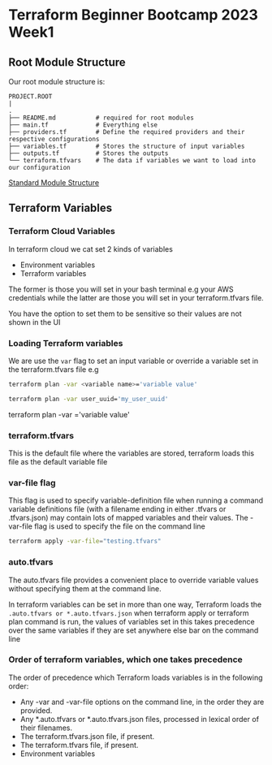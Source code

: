 # Terraform Beginner Bootcamp 2023 Week1

## Root Module Structure
Our root module structure is:
```
PROJECT.ROOT
|
. 
├── README.md   		# required for root modules
├── main.tf   		 	# Everything else
├── providers.tf 		# Define the required providers and their respective configurations
├── variables.tf		# Stores the structure of input variables
├── outputs.tf			# Stores the outputs
└── terraform.tfvars	# The data if variables we want to load into our configuration
```
[Standard Module Structure](https://developer.hashicorp.com/terraform/language/modules/develop/structure) 

## Terraform Variables

### Terraform Cloud Variables

In terraform cloud we cat set 2 kinds of variables

- Environment variables
- Terraform variables

The former is those you will set in your bash terminal e.g your AWS credentials while the latter
are those you will set in your terraform.tfvars file.

You have the option to set them to be sensitive so their values are not shown in the UI

### Loading Terraform variables

We are use the `var` flag to set an input variable or override a variable set in the
terraform.tfvars file e.g
```sh
terraform plan -var <variable name>='variable value'

terraform plan -var user_uuid='my_user_uuid'
```

terraform plan -var <variable name>='variable value'

### terraform.tfvars

This is the default file where the variables are stored, terraform loads this file
as the default variable file

### var-file flag

This flag is used to specify variable-definition file when running a command
variable definitions file (with a filename ending in either .tfvars or .tfvars.json) may
contain lots of mapped variables and their values. The -var-file flag is used to specify 
the file on the command line

```sh
terraform apply -var-file="testing.tfvars"
```


### auto.tfvars

The auto.tfvars file provides a convenient place to override variable values without specifying them at the command line.

In terraform variables can be set in more than one way, Terraform loads the `.auto.tfvars or *.auto.tfvars.json` when terraform apply or terraform plan command is run, the values of variables set in this takes precedence over the same variables if they are set anywhere else bar on the command line


### Order of terraform variables, which one takes precedence

The order of precedence which Terraform loads variables is in the following order:

- Any -var and -var-file options on the command line, in the order they are provided.
- Any *.auto.tfvars or *.auto.tfvars.json files, processed in lexical order of their filenames.
- The terraform.tfvars.json file, if present.
- The terraform.tfvars file, if present.
- Environment variables